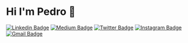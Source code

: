 # Hi I'm Pedro 👋

[![Linkedin Badge](https://img.shields.io/badge/-Pedro-blue?style=flat&logo=Linkedin&logoColor=white&link=https://www.linkedin.com/in/pedro-cruz-081430113/)](https://www.linkedin.com/in/pedro-cruz-081430113/)
[![Medium Badge](https://img.shields.io/badge/-@pedrovictorcruz-000000?style=flat&labelColor=000000&logo=Medium&link=https://medium.com/@pedrovictorcruz)](https://medium.com/@pedrovictorcruz)
[![Twitter Badge](https://img.shields.io/badge/-@pedrovictorlage-1ca0f1?style=flat&labelColor=1ca0f1&logo=twitter&logoColor=white&link=https://twitter.com/pedrovictorlage)](https://twitter.com/pedrovictorlage)
[![Instagram Badge](https://img.shields.io/badge/-@pedrovictorcruz_-purple?style=flat&logo=instagram&logoColor=white&link=https://www.instagram.com/pedrovictorcruz_/)](https://www.instagram.com/pedrovictorcruz_/)
[![Gmail Badge](https://img.shields.io/badge/-Gmail-c14438?style=flat&logo=Gmail&logoColor=white&link=mailto:pedrovictor.lage@gmail.com)](mailto:pedrovictor.lage@gmail.com)

